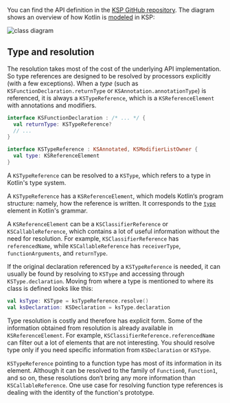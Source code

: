 [//]: # (title: How KSP models Kotlin code)

You can find the API definition in the [KSP GitHub repository](https://github.com/google/ksp/tree/main/api/src/main/kotlin/com/google/devtools/ksp).
The diagram shows an overview of how Kotlin is [modeled](https://github.com/google/ksp/tree/main/api/src/main/kotlin/com/google/devtools/ksp/symbol/) 
in KSP:

![class diagram](ksp-class-diagram.svg)

## Type and resolution

The resolution takes most of the cost of the underlying API implementation. So type references are designed to be 
resolved by processors explicitly (with a few exceptions). When a _type_ (such as `KSFunctionDeclaration.returnType` 
or `KSAnnotation.annotationType`) is referenced, it is always a `KSTypeReference`, which is a `KSReferenceElement` with
annotations and modifiers.

```kotlin
interface KSFunctionDeclaration : /* ... */ {
  val returnType: KSTypeReference?
  // ...
}

interface KSTypeReference : KSAnnotated, KSModifierListOwner {
  val type: KSReferenceElement
}
```

A `KSTypeReference` can be resolved to a `KSType`, which refers to a type in Kotlin's type system.

A `KSTypeReference` has a `KSReferenceElement`, which models Kotlin‘s program structure: namely, how the reference is 
written. It corresponds to the [`type`](https://kotlinlang.org/docs/reference/grammar.html#type) element in Kotlin's grammar.

A `KSReferenceElement` can be a `KSClassifierReference` or `KSCallableReference`, which contains a lot of useful 
information without the need for resolution. For example, `KSClassifierReference` has `referencedName`, while 
`KSCallableReference` has `receiverType`, `functionArguments`, and `returnType`.

If the original declaration referenced by a `KSTypeReference` is needed, it can usually be found by resolving to 
`KSType` and accessing through `KSType.declaration`. Moving from where a type is mentioned to where its class is defined 
looks like this:

```kotlin
val ksType: KSType = ksTypeReference.resolve()
val ksDeclaration: KSDeclaration = ksType.declaration
```

Type resolution is costly and therefore has explicit form. Some of the information obtained from resolution is already 
available in `KSReferenceElement`. For example, `KSClassifierReference.referencedName` can filter out a lot of elements 
that are not interesting. You should resolve type only if you need specific information from `KSDeclaration` or `KSType`.

`KSTypeReference` pointing to a function type has most of its information in its element. 
Although it can be resolved to the family of `Function0`, `Function1`, and so on, these resolutions don‘t bring any
more information than `KSCallableReference`. One use case for resolving function type references is dealing with the 
identity of the function's prototype.
